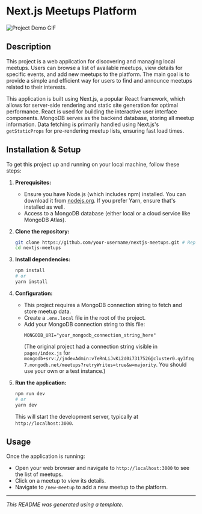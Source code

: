 # Next.js Meetups Platform

![Project Demo GIF]([placeholder-for-nextjs-meetups-demo.gif])

## Description

This project is a web application for discovering and managing local meetups. Users can browse a list of available meetups, view details for specific events, and add new meetups to the platform. The main goal is to provide a simple and efficient way for users to find and announce meetups related to their interests.

This application is built using Next.js, a popular React framework, which allows for server-side rendering and static site generation for optimal performance. React is used for building the interactive user interface components. MongoDB serves as the backend database, storing all meetup information. Data fetching is primarily handled using Next.js's `getStaticProps` for pre-rendering meetup lists, ensuring fast load times.

## Installation & Setup

To get this project up and running on your local machine, follow these steps:

1.  **Prerequisites:**
    *   Ensure you have Node.js (which includes npm) installed. You can download it from [nodejs.org](https://nodejs.org/). If you prefer Yarn, ensure that's installed as well.
    *   Access to a MongoDB database (either local or a cloud service like MongoDB Atlas).

2.  **Clone the repository:**
    ```bash
    git clone https://github.com/your-username/nextjs-meetups.git # Replace with the actual repo link
    cd nextjs-meetups
    ```

3.  **Install dependencies:**
    ```bash
    npm install
    # or
    yarn install
    ```

4.  **Configuration:**
    *   This project requires a MongoDB connection string to fetch and store meetup data.
    *   Create a `.env.local` file in the root of the project.
    *   Add your MongoDB connection string to this file:
        ```
        MONGODB_URI="your_mongodb_connection_string_here" 
        ```
        (The original project had a connection string visible in `pages/index.js` for `mongodb+srv://jndevAdmin:vTeRnLiJvKi2d0i7317526@cluster0.qy3fzq7.mongodb.net/meetups?retryWrites=true&w=majority`. You should use your own or a test instance.)

5.  **Run the application:**
    ```bash
    npm run dev
    # or
    yarn dev
    ```
    This will start the development server, typically at `http://localhost:3000`.

## Usage

Once the application is running:
*   Open your web browser and navigate to `http://localhost:3000` to see the list of meetups.
*   Click on a meetup to view its details.
*   Navigate to `/new-meetup` to add a new meetup to the platform.

---

_This README was generated using a template._
